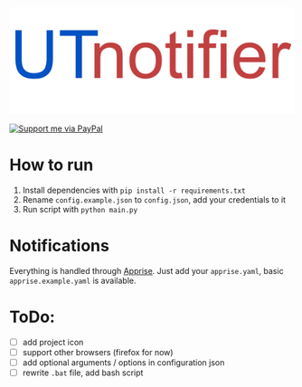 ![logo](assets/logo.png)

<a href="https://www.paypal.com/donate?hosted_button_id=VKCHVWUV48STE" target="_blank">
<img src="https://janbeta.net/wp-content/uploads/2020/06/Paypal-Donate.png" alt="Support me via PayPal" border="0" width="20%" height="20%"/>
</a>

# How to run
1. Install dependencies with `pip install -r requirements.txt`
2. Rename `config.example.json` to `config.json`, add your credentials to it
3. Run script with `python main.py`

# Notifications
Everything is handled through [Apprise](https://github.com/caronc/apprise).
Just add your `apprise.yaml`, basic `apprise.example.yaml` is available.

# ToDo:
- [ ] add project icon
- [ ] support other browsers (firefox for now)
- [ ] add optional arguments / options in configuration json
- [ ] rewrite `.bat` file, add bash script
